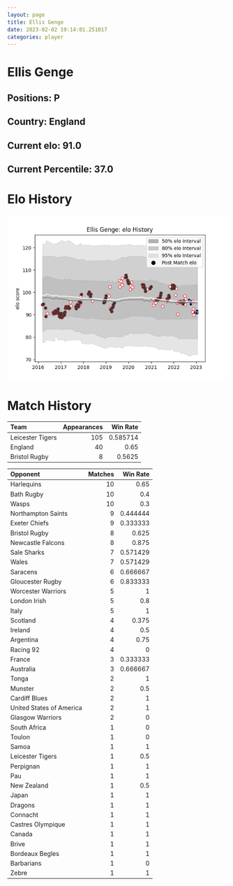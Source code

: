 ```yaml
---  
layout: page  
title: Ellis Genge  
date: 2023-02-02 19:14:01.251017  
categories: player  
---
```

# Ellis Genge

## Positions: P

## Country: England

## Current elo: 91.0

## Current Percentile: 37.0

# Elo History


![elo history](history_EllisGenge.png)
# Match History


| Team             |   Appearances |   Win Rate |
|:-----------------|--------------:|-----------:|
| Leicester Tigers |           105 |   0.585714 |
| England          |            40 |   0.65     |
| Bristol Rugby    |             8 |   0.5625   |

| Opponent                 |   Matches |   Win Rate |
|:-------------------------|----------:|-----------:|
| Harlequins               |        10 |   0.65     |
| Bath Rugby               |        10 |   0.4      |
| Wasps                    |        10 |   0.3      |
| Northampton Saints       |         9 |   0.444444 |
| Exeter Chiefs            |         9 |   0.333333 |
| Bristol Rugby            |         8 |   0.625    |
| Newcastle Falcons        |         8 |   0.875    |
| Sale Sharks              |         7 |   0.571429 |
| Wales                    |         7 |   0.571429 |
| Saracens                 |         6 |   0.666667 |
| Gloucester Rugby         |         6 |   0.833333 |
| Worcester Warriors       |         5 |   1        |
| London Irish             |         5 |   0.8      |
| Italy                    |         5 |   1        |
| Scotland                 |         4 |   0.375    |
| Ireland                  |         4 |   0.5      |
| Argentina                |         4 |   0.75     |
| Racing 92                |         4 |   0        |
| France                   |         3 |   0.333333 |
| Australia                |         3 |   0.666667 |
| Tonga                    |         2 |   1        |
| Munster                  |         2 |   0.5      |
| Cardiff Blues            |         2 |   1        |
| United States of America |         2 |   1        |
| Glasgow Warriors         |         2 |   0        |
| South Africa             |         1 |   0        |
| Toulon                   |         1 |   0        |
| Samoa                    |         1 |   1        |
| Leicester Tigers         |         1 |   0.5      |
| Perpignan                |         1 |   1        |
| Pau                      |         1 |   1        |
| New Zealand              |         1 |   0.5      |
| Japan                    |         1 |   1        |
| Dragons                  |         1 |   1        |
| Connacht                 |         1 |   1        |
| Castres Olympique        |         1 |   1        |
| Canada                   |         1 |   1        |
| Brive                    |         1 |   1        |
| Bordeaux Begles          |         1 |   1        |
| Barbarians               |         1 |   0        |
| Zebre                    |         1 |   1        |